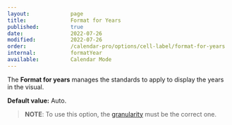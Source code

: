 ```yaml
---
layout:             page
title:              Format for Years
published:          true
date:               2022-07-26
modified:           2022-07-26
order:              /calendar-pro/options/cell-label/format-for-years
internal:           formatYear
available:          Calendar Mode
---
```

The **Format for years** manages the standards to apply to display the years in the visual.

**Default value:** Auto.

> **NOTE**: To use this option, the [granularity](../../features/granularities.md) must be the correct one.
